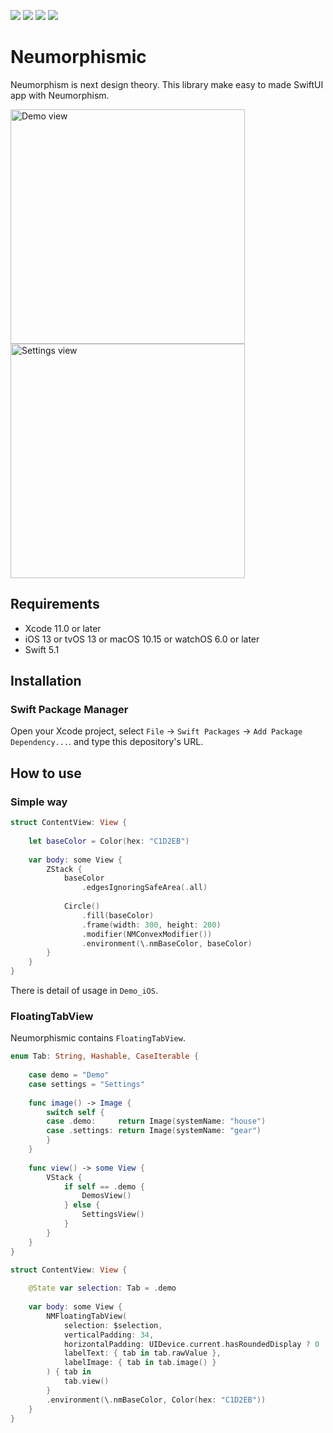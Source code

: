 ![](https://img.shields.io/github/license/mcasashi-aso/Neumorphismic)
![](https://img.shields.io/badge/Swift-5.1-brightgreen)
![](https://img.shields.io/badge/SwiftPM-complete-blue)
![](https://img.shields.io/badge/license-MIT-yellow)



# Neumorphismic

Neumorphism is next design theory. 
This library make easy to made SwiftUI app with Neumorphism.

<img width="375" alt="Demo view" src="https://qiita-image-store.s3.ap-northeast-1.amazonaws.com/0/186526/da601bf5-0387-9c0d-0e2a-de6cc5e1e38f.png">
<img width="375" alt="Settings view" src="https://qiita-image-store.s3.ap-northeast-1.amazonaws.com/0/186526/9b5782fc-9f20-53f5-ac8c-9d4c7049e9b5.png">

## Requirements

- Xcode 11.0 or later
- iOS 13 or tvOS 13 or macOS 10.15 or watchOS 6.0 or later
- Swift 5.1

## Installation

### Swift Package Manager

Open your Xcode project, select `File` -> `Swift Packages` -> `Add Package Dependency...`. and type this depository's URL.

## How to use

### Simple way

```swift
struct ContentView: View {
    
    let baseColor = Color(hex: "C1D2EB")
    
    var body: some View {
        ZStack {
            baseColor
                .edgesIgnoringSafeArea(.all)
            
            Circle()
                .fill(baseColor)
                .frame(width: 300, height: 200)
                .modifier(NMConvexModifier())
                .environment(\.nmBaseColor, baseColor)
        }
    }
}
```
There is detail of usage in `Demo_iOS`.   

### FloatingTabView

Neumorphismic contains `FloatingTabView`.

```swift
enum Tab: String, Hashable, CaseIterable {
    
    case demo = "Demo"
    case settings = "Settings"
    
    func image() -> Image {
        switch self {
        case .demo:     return Image(systemName: "house")
        case .settings: return Image(systemName: "gear")
        }
    }
    
    func view() -> some View {
        VStack {
            if self == .demo {
                DemosView()
            } else {
                SettingsView()
            }
        }
    }
}

struct ContentView: View {
    
    @State var selection: Tab = .demo
    
    var body: some View {
        NMFloatingTabView(
            selection: $selection,
            verticalPadding: 34,
            horizontalPadding: UIDevice.current.hasRoundedDisplay ? 0 : 34,
            labelText: { tab in tab.rawValue },
            labelImage: { tab in tab.image() }
        ) { tab in
            tab.view()
        }
        .environment(\.nmBaseColor, Color(hex: "C1D2EB"))
    }
}

```

